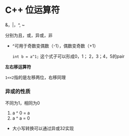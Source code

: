 # C++ 位运算符

&，|，^, ~

分别为且，或，异或，非

* ^可用于奇数变偶数（-1），偶数变奇数（+1）

  `int b = a^1;`  这个式子可以形成0，1； 2，3；4，5的pair

**左右移运算符**

`1<<2`指的是左移两位，右移同理



### 异或的性质

不同为1，相同为0

1.  a ^ 0 = a
2.  a ^ a = 0

* 大小写转换可以通过异或32实现